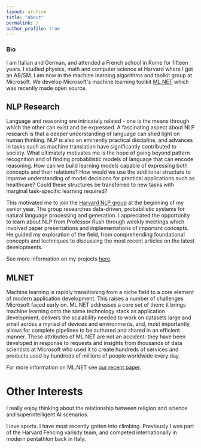 ```yaml
---
layout: archive
title: "About"
permalink: /
author_profile: true
---
```


### Bio
I am Italian and German, and attended a French school in Rome for fifteen years. I studied physics, math and computer science at Harvard where I got an AB/SM. I am now in the machine learning algorithms and toolkit group at Microsoft. We develop Microsoft's machine learning toolkit [ML.NET](https://github.com/dotnet/machinelearning) which was recently made open source.

## NLP Research
Language and reasoning are intricately related - one is the means through which the other can exist and be expressed. A fascinating aspect about NLP research is that a deeper understanding of language can shed light on human thinking. NLP is also an eminently practical discipline, and advances in tasks such as machine translation have significantly contributed to society. What ultimately motivates me is the hope of going beyond pattern recognition and of finding probabilistic models of language that can encode reasoning. How can we build learning models capable of expressing both concepts and their relations? How would we use the additional structure to improve understanding of model decisions for practical applications such as healthcare? Could these structures be transferred to new tasks with marginal task-specific learning required?

This motivated me to join the [Harvard NLP group](http://nlp.seas.harvard.edu/) at the beginning of my senior year. The group researches data-driven, probabilistic systems for natural language processing and generation. I appreciated the opportunity to learn about NLP from Professor Rush through weekly meetings which involved paper presentations and implementations of important concepts. He guided my exploration of the field, from comprehending foundational concepts and techniques to discussing the most recent articles on the latest developments.

See more information on my projects [here](https://artidoro.github.io/projects).

## MLNET
Machine learning is rapidly transitioning from a niche field to a core element of modern application development. This raises a number of challenges Microsoft faced early on. ML<span></span>.NET addresses a core set of them: it brings machine learning onto the same technology stack as application development, delivers the scalability needed to work on datasets large and small across a myriad of devices and environments, and, most importantly, allows for complete pipelines to be authored and shared in an efficient manner. These attributes of ML<span></span>.NET are not an accident: they have been developed in response to requests and insights from thousands of data scientists at Microsoft who used it to create hundreds of services and products used by hundreds of millions of people worldwide every day.

For more information on ML<span></span>.NET see [our recent paper](https://artidoro.github.io/ML_NET_MLSYS.pdf).

# Other Interests
I really enjoy thinking about the relationship between religion and science and superintelligent AI scenarios.

I love sports. I have most recently gotten into climbing. Previously I was part of the Harvard Fencing varisity team, and competed internationally in modern pentathlon back in Italy.